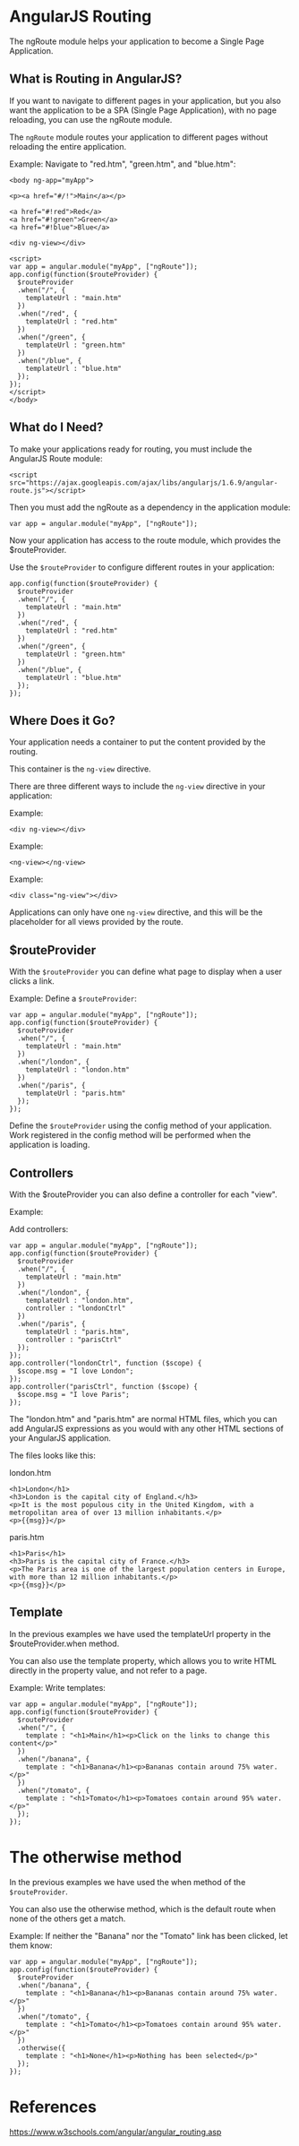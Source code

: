 # AngularJS Routing
The ngRoute module helps your application to become a Single Page Application.

## What is Routing in AngularJS?
If you want to navigate to different pages in your application, but you also want the application to be a SPA (Single Page Application), with no page reloading, you can use the ngRoute module.

The `ngRoute` module routes your application to different pages without reloading the entire application.

Example:
Navigate to "red.htm", "green.htm", and "blue.htm":
```
<body ng-app="myApp">

<p><a href="#/!">Main</a></p>

<a href="#!red">Red</a>
<a href="#!green">Green</a>
<a href="#!blue">Blue</a>

<div ng-view></div>

<script>
var app = angular.module("myApp", ["ngRoute"]);
app.config(function($routeProvider) {
  $routeProvider
  .when("/", {
    templateUrl : "main.htm"
  })
  .when("/red", {
    templateUrl : "red.htm"
  })
  .when("/green", {
    templateUrl : "green.htm"
  })
  .when("/blue", {
    templateUrl : "blue.htm"
  });
});
</script>
</body>
```

## What do I Need?
To make your applications ready for routing, you must include the AngularJS Route module:
```
<script src="https://ajax.googleapis.com/ajax/libs/angularjs/1.6.9/angular-route.js"></script>
```
Then you must add the ngRoute as a dependency in the application module:
```
var app = angular.module("myApp", ["ngRoute"]);
```
Now your application has access to the route module, which provides the $routeProvider.

Use the `$routeProvider` to configure different routes in your application:
```
app.config(function($routeProvider) {
  $routeProvider
  .when("/", {
    templateUrl : "main.htm"
  })
  .when("/red", {
    templateUrl : "red.htm"
  })
  .when("/green", {
    templateUrl : "green.htm"
  })
  .when("/blue", {
    templateUrl : "blue.htm"
  });
});
```

## Where Does it Go?
Your application needs a container to put the content provided by the routing.

This container is the `ng-view` directive.

There are three different ways to include the `ng-view` directive in your application:

Example:
```
<div ng-view></div>
```
Example:
```
<ng-view></ng-view>
```
Example:
```
<div class="ng-view"></div>
```
Applications can only have one `ng-view` directive, and this will be the placeholder for all views provided by the route.

## $routeProvider
With the `$routeProvider` you can define what page to display when a user clicks a link.

Example:
Define a `$routeProvider`:
```
var app = angular.module("myApp", ["ngRoute"]);
app.config(function($routeProvider) {
  $routeProvider
  .when("/", {
    templateUrl : "main.htm"
  })
  .when("/london", {
    templateUrl : "london.htm"
  })
  .when("/paris", {
    templateUrl : "paris.htm"
  });
});
```
Define the `$routeProvider` using the config method of your application. Work registered in the config method will be performed when the application is loading.

## Controllers
With the $routeProvider you can also define a controller for each "view".

Example:

Add controllers:
```
var app = angular.module("myApp", ["ngRoute"]);
app.config(function($routeProvider) {
  $routeProvider
  .when("/", {
    templateUrl : "main.htm"
  })
  .when("/london", {
    templateUrl : "london.htm",
    controller : "londonCtrl"
  })
  .when("/paris", {
    templateUrl : "paris.htm",
    controller : "parisCtrl"
  });
});
app.controller("londonCtrl", function ($scope) {
  $scope.msg = "I love London";
});
app.controller("parisCtrl", function ($scope) {
  $scope.msg = "I love Paris";
});
```
The "london.htm" and "paris.htm" are normal HTML files, which you can add AngularJS expressions as you would with any other HTML sections of your AngularJS application.

The files looks like this:

london.htm
```
<h1>London</h1>
<h3>London is the capital city of England.</h3>
<p>It is the most populous city in the United Kingdom, with a metropolitan area of over 13 million inhabitants.</p>
<p>{{msg}}</p>
```

paris.htm
```
<h1>Paris</h1>
<h3>Paris is the capital city of France.</h3>
<p>The Paris area is one of the largest population centers in Europe, with more than 12 million inhabitants.</p>
<p>{{msg}}</p>
```

## Template
In the previous examples we have used the templateUrl property in the $routeProvider.when method.

You can also use the template property, which allows you to write HTML directly in the property value, and not refer to a page.

Example:
Write templates:
```
var app = angular.module("myApp", ["ngRoute"]);
app.config(function($routeProvider) {
  $routeProvider
  .when("/", {
    template : "<h1>Main</h1><p>Click on the links to change this content</p>"
  })
  .when("/banana", {
    template : "<h1>Banana</h1><p>Bananas contain around 75% water.</p>"
  })
  .when("/tomato", {
    template : "<h1>Tomato</h1><p>Tomatoes contain around 95% water.</p>"
  });
});
```

# The otherwise method
In the previous examples we have used the when method of the `$routeProvider`.

You can also use the otherwise method, which is the default route when none of the others get a match.

Example:
If neither the "Banana" nor the "Tomato" link has been clicked, let them know:
```
var app = angular.module("myApp", ["ngRoute"]);
app.config(function($routeProvider) {
  $routeProvider
  .when("/banana", {
    template : "<h1>Banana</h1><p>Bananas contain around 75% water.</p>"
  })
  .when("/tomato", {
    template : "<h1>Tomato</h1><p>Tomatoes contain around 95% water.</p>"
  })
  .otherwise({
    template : "<h1>None</h1><p>Nothing has been selected</p>"
  });
});
```

# References
https://www.w3schools.com/angular/angular_routing.asp
